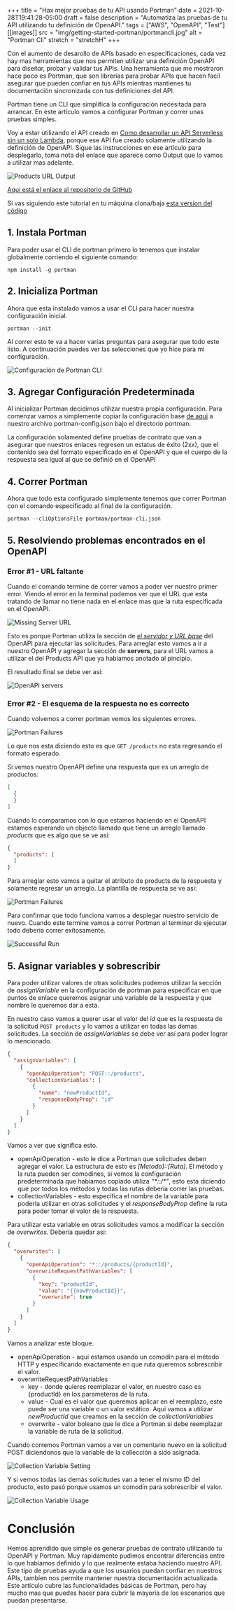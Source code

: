 +++
title = "Hax mejor pruebas de tu API usando Portman"
date =  2021-10-28T19:41:28-05:00
draft = false
description = "Automatiza las pruebas de tu API utilizando tu definición de OpenAPI."
tags = ["AWS", "OpenAPI", "Test"]
[[images]]
  src = "img/getting-started-portman/portmancli.jpg"
  alt = "Portman Cli"
  stretch = "stretchH"
+++

Con el aumento de desarollo de APIs basado en especificaciones, cada vez hay mas herramientas que nos permiten utilizar una definición OpenAPI para diseñar, probar y validar tus APIs. Una herramienta que me mostraron hace poco es Portman, que son librerias para probar APIs que hacen facíl asegurar que pueden confiar en tus APIs mientras mantienes tu documentación sincronizada con tus definiciones del API.

Portman tiene un CLI que simplifica la configuración necesitada para arrancar. En este artículo vamos a configurar Portman y correr unas pruebas simples.

Voy a estar utilizando el API creado en [Como desarrollar un API Serverless sin un solo Lambda](https://www.andmore.dev/blog/es/build-serverless-api-with-no-lambda/), porque ese API fue creado solamente utilizando la definición de OpenAPI. Sigue las instrucciones en ese artículo para desplegarlo, toma nota del enlace que aparece como Output que lo vamos a utilizar mas adelante.

![Products URL Output](/img/getting-started-portman/01.jpg)

[Aqui está el enlace al repositorio de GitHub](https://github.com/andmoredev/lambdaless-api)

Si vas siguiendo este tutorial en tu máquina clona/baja [esta version del código](https://github.com/andmoredev/lambdaless-api/tree/819fb40601cca07ec3157e25c950f3845dac7a9e)

## 1. Instala Portman
Para poder usar el CLI de portman primero lo tenemos que instalar globalmente corriendo el siguiente comando:

``` npm install -g portman ```

## 2. Inicializa Portman
Ahora que esta instalado vamos a usar el CLI para hacer nuestra configuración inicial.

``` portman --init ```

Al correr esto te va a hacer varias preguntas para asegurar que todo este listo. A continuación puedes ver las selecciones que yo hice para mi configuración.

![Configuración de Portman CLI](/img/getting-started-portman/02.jpg)

## 3. Agregar Configuración Predeterminada
Al inicializar Portman decidimos utilizar nuestra propia configuración. Para comenzar vamos a simplemente copiar la configuración base [de aqui](https://github.com/apideck-libraries/portman/blob/main/portman-config.default.json) a nuestro archivo portman-config.json bajo el directorio portman.

La configuración solamented define pruebas de contrato que van a asegurar que nuestros enlaces regresen un estatus de éxito (2xx), que el contenido sea del formato especificado en el OpenAPI y que el cuerpo de la respuesta sea igual al que se definió en el OpenAPI

## 4. Correr Portman

Ahora que todo esta configurado simplemente tenemos que correr Portman con el comando especificado al final de la configuración.

``` portman --cliOptionsFile portman/portman-cli.json  ```

## 5. Resolviendo problemas encontrados en el OpenAPI

### **Error #1 - URL faltante**
Cuando el comando termine de correr vamos a poder ver nuestro primer error. Viendo el error en la terminal podemos ver que el URL que esta tratando de llamar no tiene nada en el enlace mas que la ruta especificada en el OpenAPI.

![Missing Server URL](/img/getting-started-portman/03.jpg)

Esto es porque Portman utiliza la sección de *[el servidor y URL base](https://swagger.io/docs/specification/api-host-and-base-path/)* del OpenAPI para ejecutar las solicitudes. Para arreglar esto vamos a ir a nuestro OpenAPI y agregar la sección de **servers**, para el URL vamos a utilizar el del Products API que ya habiamos anotado al pincipio.

El resultado final se debe ver así:

![OpenAPI servers](/img/getting-started-portman/04.jpg)

### **Error #2 - El esquema de la respuesta no es correcto**
Cuando volvemos a correr portman vemos los siguientes errores.

![Portman Failures](/img/getting-started-portman/05.jpg)

Lo que nos esta diciendo esto es que `GET /products` no esta regresando el formato esperado.

Si vemos nuestro OpenAPI define una respuesta que es un arreglo de productos:

``` json
[
  {
  }
]
```

Cuando lo comparamos con lo que estamos haciendo en el OpenAPI estamos esperando un objecto llamado que tiene un arreglo llamado *products* que es algo que se ve así:
``` json
{
  "products": [
  ]
}
```

Para arreglar esto vamos a quitar el atributo de products de la respuesta y solamente regresar un arreglo.
La plantilla de respuesta se ve así:

![Portman Failures](/img/getting-started-portman/06.jpg)

Para confirmar que todo funciona vamos a desplegar nuestro servicio de nuevo. Cuando este termine vamos a correr Portman al terminar de ejecutar todo deberia correr exitosamente.

![Successful Run](/img/getting-started-portman/07.jpg)

## 5. Asignar variables y sobrescribir
Para poder utilizar valores de otras solicitudes podemos utilizar la sección de *assignVariable* en la configuración de portman para especificar en que puntos de enlace queremos asignar una variable de la respuesta y que nombre le queremos dar a esta.

En nuestro caso vamos a querer usar el valor del *id* que es la respuesta de la solicitud `POST products` y lo vamos a utilizar en todas las demas solicitudes. La sección de *assignVariables* se debe ver así para poder lograr lo mencionado.

``` json
{
  "assignVariables": [
    {
      "openApiOperation": "POST::/products",
      "collectionVariables": [
        {
          "name": "newProductId",
          "responseBodyProp": "id"
        }
      ]
    }
  ]
}
  ```

Vamos a ver que significa esto.

* openApiOperation - esto le dice a Portman que solicitudes deben agregar el valor. La estructura de esto es *[Metodo]::[Ruta]*. El método y la ruta pueden ser comodines, si vemos la configuración predeterminada que habiamos copiado utiliza *"\*::/\*"*, esto esta diciendo que por todos los métodos y todas las rutas deberia correr las pruebas.
* collectionVariables - esto específica el nombre de la variable para poderla utilizar en otras solicitudes y el *responseBodyProp* define la ruta para poder tomar el valor de la respuesta.

Para utilizar esta variable en otras solicitudes vamos a modificar la sección de *overwrites*. Debería quedar asi:
``` json
{
  "overwrites": [
    {
      "openApiOperation": "*::/products/{productId}",
      "overwriteRequestPathVariables": [
        {
          "key": "productId",
          "value": "{{newProductId}}",
          "overwrite": true
        }
      ]
    }
  ]
}
```

Vamos a analizar este bloque.

* openApiOperation - aquí estamos usando un comodín para el método HTTP y específicando exactamente en que ruta queremos sobrescribir el valor.
* overwriteRequestPathVariables
  * key - donde quieres reemplazar el valor, en nuestro caso es {productId} en los parameteros de la ruta.
  * value - Cual es el valor que queremos aplicar en el reemplazo, este puede ser una variable o un valor estático. Aqui vamos a utilizar *newProductId* que creamos en la sección de *collectionVariables*
  * overwrite - valor boleano que le dice a Portman si debe reemplazar la variable de ruta de la solicitud.

Cuando corremos Portman vamos a ver un comentario nuevo en la solicitud POST diciendonos que la variable de la collección a sido asignada.

![Collection Variable Setting](/img/getting-started-portman/08.jpg)

Y si vemos todas las demás solicitudes van a tener el mismo ID del producto, esto pasó porque usamos un comodín para sobrescribir el valor.

![Collection Variable Usage](/img/getting-started-portman/09.jpg)

# Conclusión
Hemos aprendido que simple es generar pruebas de contrato utilizando tu OpenAPI y Portman. Muy rapidamente pudimos encontrar diferencias entre lo que habiamos definido y lo que realmente estaba haciendo nuestro API.
Este tipo de pruebas ayuda a que los usuarios puedan confiar en nuestros APIs, tambíen nos permite mantener nuestra documentación actualizada.
Este artículo cubre las funcionalidades básicas de Portman, pero hay mucho mas que puedes hacer para cubrir la mayoria de los escenarios que puedan presentarse.